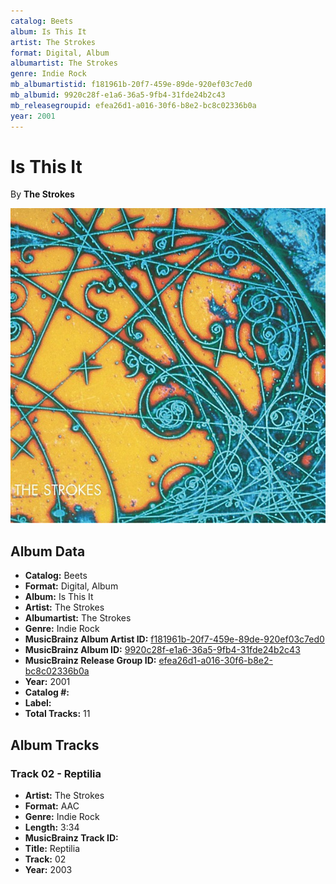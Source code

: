 ```yaml
---
catalog: Beets
album: Is This It
artist: The Strokes
format: Digital, Album
albumartist: The Strokes
genre: Indie Rock
mb_albumartistid: f181961b-20f7-459e-89de-920ef03c7ed0
mb_albumid: 9920c28f-e1a6-36a5-9fb4-31fde24b2c43
mb_releasegroupid: efea26d1-a016-30f6-b8e2-bc8c02336b0a
year: 2001
---
```


# Is This It

By **The Strokes**

![](../../assets/beetscovers/The_Strokes-Is_This_It.jpg)

## Album Data

- **Catalog:** Beets
- **Format:** Digital, Album
- **Album:** Is This It
- **Artist:** The Strokes
- **Albumartist:** The Strokes
- **Genre:** Indie Rock
- **MusicBrainz Album Artist ID:** [f181961b-20f7-459e-89de-920ef03c7ed0](https://musicbrainz.org/artist/f181961b-20f7-459e-89de-920ef03c7ed0)
- **MusicBrainz Album ID:** [9920c28f-e1a6-36a5-9fb4-31fde24b2c43](https://musicbrainz.org/release/9920c28f-e1a6-36a5-9fb4-31fde24b2c43)
- **MusicBrainz Release Group ID:** [efea26d1-a016-30f6-b8e2-bc8c02336b0a](https://musicbrainz.org/release-group/efea26d1-a016-30f6-b8e2-bc8c02336b0a)
- **Year:** 2001
- **Catalog #:** 
- **Label:** 
- **Total Tracks:** 11

## Album Tracks

### Track 02 - Reptilia

- **Artist:** The Strokes
- **Format:** AAC
- **Genre:** Indie Rock
- **Length:** 3:34
- **MusicBrainz Track ID:** [](https://musicbrainz.org/recording/)
- **Title:** Reptilia
- **Track:** 02
- **Year:** 2003

